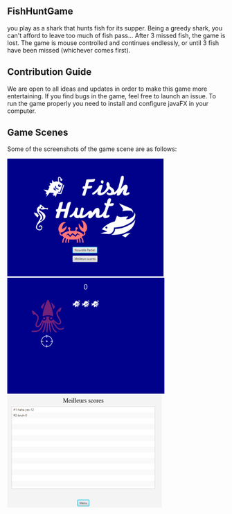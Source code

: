 ## FishHuntGame
you play as a shark that hunts fish for its supper.
Being a greedy shark, you can't afford to leave too much
of fish pass... After 3 missed fish, the game is lost.
The game is mouse controlled and continues endlessly,
or until 3 fish have been missed (whichever comes first).

## Contribution Guide 
We are open to all ideas and updates in order to make this game more entertaining.
If you find bugs in the game, feel free to launch an issue.
To run the game properly you need to install and configure javaFX in your computer.     

## Game Scenes

Some of the screenshots of the game scene are as follows:

![image](src/Game/Images/splashScreen.png)
![image](src/Game/Images/game.png)
![image](src/Game/Images/score.png)

